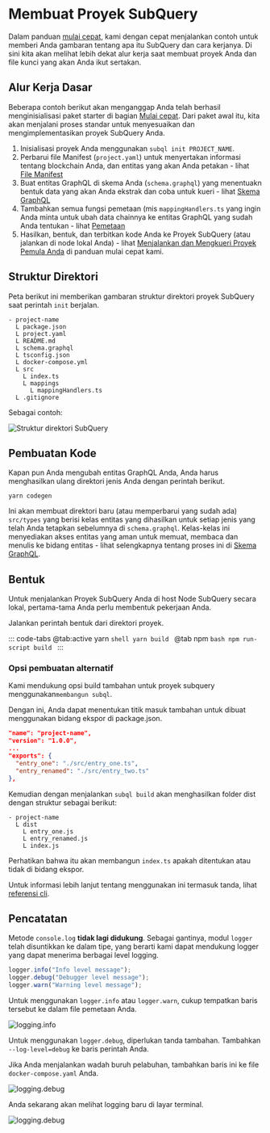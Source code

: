 # Membuat Proyek SubQuery

Dalam panduan [mulai cepat](/quickstart/quickstart-polkadot.md), kami dengan cepat menjalankan contoh untuk memberi Anda gambaran tentang apa itu SubQuery dan cara kerjanya. Di sini kita akan melihat lebih dekat alur kerja saat membuat proyek Anda dan file kunci yang akan Anda ikut sertakan.

## Alur Kerja Dasar

Beberapa contoh berikut akan menganggap Anda telah berhasil menginisialisasi paket starter di bagian [Mulai cepat](../quickstart/quickstart-polkadot.md). Dari paket awal itu, kita akan menjalani proses standar untuk menyesuaikan dan mengimplementasikan proyek SubQuery Anda.

1. Inisialisasi proyek Anda menggunakan `subql init PROJECT_NAME`.
2. Perbarui file Manifest (`project.yaml`) untuk menyertakan informasi tentang blockchain Anda, dan entitas yang akan Anda petakan - lihat [File Manifest](./manifest.md)
3. Buat entitas GraphQL di skema Anda (`schema.graphql`) yang menentuakn bentuk data yang akan Anda ekstrak dan coba untuk kueri - lihat [Skema GraphQL](./graphql.md)
4. Tambahkan semua fungsi pemetaan (mis `mappingHandlers.ts` yang ingin Anda minta untuk ubah data chainnya ke entitas GraphQL yang sudah Anda tentukan - lihat [Pemetaan](./mapping/polkadot.md)
5. Hasilkan, bentuk, dan terbitkan kode Anda ke Proyek SubQuery (atau jalankan di node lokal Anda) - lihat [Menjalankan dan Mengkueri Proyek Pemula Anda](./quickstart-polkadot.md#running-and-querying-your-starter-project) di panduan mulai cepat kami.

## Struktur Direktori

Peta berikut ini memberikan gambaran struktur direktori proyek SubQuery saat perintah `init` berjalan.

```
- project-name
  L package.json
  L project.yaml
  L README.md
  L schema.graphql
  L tsconfig.json
  L docker-compose.yml
  L src
    L index.ts
    L mappings
      L mappingHandlers.ts
  L .gitignore
```

Sebagai contoh:

![Struktur direktori SubQuery](/assets/img/subQuery_directory_stucture.png)

## Pembuatan Kode

Kapan pun Anda mengubah entitas GraphQL Anda, Anda harus menghasilkan ulang direktori jenis Anda dengan perintah berikut.

```
yarn codegen
```

Ini akan membuat direktori baru (atau memperbarui yang sudah ada) `src/types` yang berisi kelas entitas yang dihasilkan untuk setiap jenis yang telah Anda tetapkan sebelumnya di `schema.graphql`. Kelas-kelas ini menyediakan akses entitas yang aman untuk memuat, membaca dan menulis ke bidang entitas - lihat selengkapnya tentang proses ini di [Skema GraphQL](./graphql.md).

## Bentuk

Untuk menjalankan Proyek SubQuery Anda di host Node SubQuery secara lokal, pertama-tama Anda perlu membentuk pekerjaan Anda.

Jalankan perintah bentuk dari direktori proyek.

::: code-tabs @tab:active yarn `shell yarn build `
@tab npm `bash npm run-script build ` :::

### Opsi pembuatan alternatif

Kami mendukung opsi build tambahan untuk proyek subquery menggunakan`membangun subql`.

Dengan ini, Anda dapat menentukan titik masuk tambahan untuk dibuat menggunakan bidang ekspor di package.json.

```json
"name": "project-name",
"version": "1.0.0",
...
"exports": {
  "entry_one": "./src/entry_one.ts",
  "entry_renamed": "./src/entry_two.ts"
},
```

Kemudian dengan menjalankan `subql build` akan menghasilkan folder dist dengan struktur sebagai berikut:

```
- project-name
  L dist
    L entry_one.js
    L entry_renamed.js
    L index.js
```

Perhatikan bahwa itu akan membangun `index.ts` apakah ditentukan atau tidak di bidang ekspor.

Untuk informasi lebih lanjut tentang menggunakan ini termasuk tanda, lihat [referensi cli](https://doc.subquery.network/run_publish/references/#build).

## Pencatatan

Metode `console.log` **tidak lagi didukung**. Sebagai gantinya, modul `logger` telah disuntikkan ke dalam tipe, yang berarti kami dapat mendukung logger yang dapat menerima berbagai level logging.

```ts
logger.info("Info level message");
logger.debug("Debugger level message");
logger.warn("Warning level message");
```

Untuk menggunakan `logger.info` atau `logger.warn`, cukup tempatkan baris tersebut ke dalam file pemetaan Anda.

![logging.info](/assets/img/logging_info.png)

Untuk menggunakan `logger.debug`, diperlukan tanda tambahan. Tambahkan `--log-level=debug` ke baris perintah Anda.

Jika Anda menjalankan wadah buruh pelabuhan, tambahkan baris ini ke file `docker-compose.yaml` Anda.

![logging.debug](/assets/img/logging_debug.png)

Anda sekarang akan melihat logging baru di layar terminal.

![logging.debug](/assets/img/subquery_logging.png)
